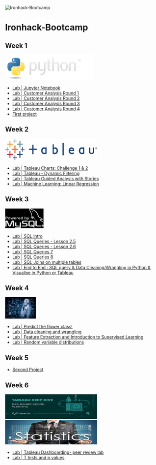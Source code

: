 

![Ironhack-Bootcamp](https://user-images.githubusercontent.com/23629340/40541063-a07a0a8a-601a-11e8-91b5-2f13e4e6b441.png)

# Ironhack-Bootcamp

## Week 1

![](images/python-logo.png)

* [Lab | Jupyter Notebook](https://github.com/antonio-datahack/labs-antonio/blob/main/Week1/day%201/lab_jupyter_notebook.ipynb)
* [Lab | Customer Analysis Round 1](https://github.com/antonio-datahack/labs-antonio/blob/main/Week1/day%202/lab-customer-analysis-round-1.ipynb)
* [Lab | Customer Analysis Round 2](https://github.com/antonio-datahack/labs-antonio/blob/main/Week1/day%203/lab_customer-analysis-round-2.ipynb)
* [Lab | Customer Analysis Round 3](https://github.com/antonio-datahack/labs-antonio/blob/main/Week1/day%204/lab_customer_analysis_round_3.ipynb)
* [Lab | Customer Analysis Round 4](https://github.com/antonio-datahack/labs-antonio/blob/main/Week1/day%205/lab_customer_analysis_round_4.ipynb)
* [First project](https://github.com/antonio-datahack/Week-1-Project)

## Week 2

<img src="images/tableau.png" width="300" height="70" />

* [Lab | Tableau Charts: Challenge 1 & 2](https://public.tableau.com/profile/antonio.saleme#!/vizhome/ironhackfirstdaytableau/Challenge1_1)
* [Lab | Tableau - Dynamic Filtering](https://public.tableau.com/profile/antonio.saleme#!/vizhome/Challenge3_1_16173153504630/Challenge3_1)
* [Lab | Tableau Guided Analysis with Stories](https://public.tableau.com/profile/antonio.saleme#!/vizhome/LabTableauGuidedAnalysiswithStories/Story1)
* [Lab | Machine Learning: Linear Regression](https://github.com/antonio-datahack/labs-antonio/blob/main/Week2/day%205/ML_linear_regression.ipynb)

## Week 3

![](images/mysql-logo.png)

* [Lab | SQL intro](https://github.com/antonio-datahack/labs-antonio/blob/main/Week3/day%201/Lab_sql_Intro.sql)
* [Lab | SQL Queries - Lesson 2.5](https://github.com/antonio-datahack/labs-antonio/blob/main/Week3/day%202/Lab_sql_2.5.sql)
* [Lab | SQL Queries - Lesson 2.6](https://github.com/antonio-datahack/labs-antonio/blob/main/Week3/day%202/Lab_sql_2.6.sql)
* [Lab | SQL Queries 7](https://github.com/antonio-datahack/labs-antonio/blob/main/Week3/day%203/Lab_sql_queries_7.sql)
* [Lab | SQL Queries 8](https://github.com/antonio-datahack/labs-antonio/blob/main/Week3/day%203/Lab_sql_queries_8.sql)
* [Lab | SQL Joins on multiple tables](https://github.com/antonio-datahack/labs-antonio/blob/main/Week3/day%204/Lab_sql_joins.sql)
* [Lab | End to End : SQL query & Data Cleaning/Wrangling in Python & Visualise in Python or Tableau](https://github.com/antonio-datahack/labs-antonio/blob/main/Week3/day%205/SQLtoPythonViz.ipynb)


## Week 4

<img src="images/machine-learning-2.jpg_fit=scale" width="100" height="70" />

* [Lab | Predict the flower class!](https://github.com/antonio-datahack/labs-antonio/blob/main/Week4/day%202/Predict%20the%20flower%20class.ipynb)
* [Lab | Data cleaning and wrangling](https://github.com/antonio-datahack/labs-antonio/blob/main/Week4/day%203/Data%20cleaning%20and%20wrangling.ipynb)
* [Lab | Feature Extraction and Introduction to Supervised Learning](https://github.com/antonio-datahack/labs-antonio/blob/main/Week4/day%204/main_Pandas.ipynb)
* [Lab | Random variable distributions](https://github.com/antonio-datahack/labs-antonio/blob/main/Week4/day%205/Lab%20%7C%20Random%20variable%20distributions.ipynb)

## Week 5

* [Second Project](https://github.com/marimor62/Midtermproject-Housing)

## Week 6

<img src="images/tableau2.png" width="300" height="80" /> <img src="images/statistics.jpeg" width="300" height="80" /> 

* [Lab | Tableau Dashboarding- peer review lab](https://public.tableau.com/profile/antonio.saleme#!/vizhome/dashboardpractice_16195553517610/Dashboard4)
* [Lab | T tests and p values](https://github.com/antonio-datahack/labs-antonio/blob/main/week6/day%204/lab%20%7C%20T%20tests%20and%20p%20values.ipynb)







